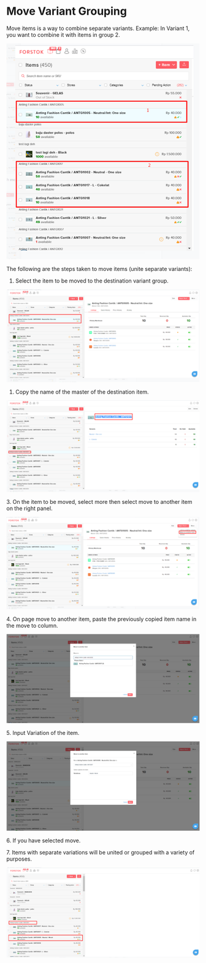 # Move Variant Grouping

Move items is a way to combine separate variants. Example: In Variant 1, you want to combine it with items in group 2.

![](<../../.gitbook/assets/image (189).png>)

The following are the steps taken to move items (unite separate variants):

1. Select the item to be moved to the destination variant group.

![](<../../.gitbook/assets/image (47).png>)

1. Copy the name of the master of the destination item.

![](<../../.gitbook/assets/image (216).png>)

&#x20;3\. On the item to be moved, select more then select move to another item on the right panel.

![](<../../.gitbook/assets/image (79).png>)

&#x20;4\. On page move to another item, paste the previously copied item name in the move to column.

![](<../../.gitbook/assets/image (275).png>)

5\. Input Variation of the item.

![](<../../.gitbook/assets/image (233).png>)

6\. If you have selected move.&#x20;

7\. Items with separate variations will be united or grouped with a variety of purposes.

![](<../../.gitbook/assets/image (280).png>)

[\
](https://s3.amazonaws.com/cdn.freshdesk.com/data/helpdesk/attachments/production/48021345040/original/nIKeThziw1OYDAAvfRQiL5qd97cnj3M0cA.png?1578046925)
